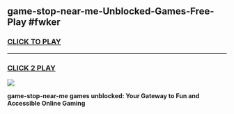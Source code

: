 
## game-stop-near-me-Unblocked-Games-Free-Play #fwker
<h3>
<a href="https://us.freeplayer.one?title=game-stop-near-me&ref=9M">CLICK TO PLAY</a></h3>
<hr>

<h3>
<a href="https://us.freeplayer.one?title=game-stop-near-me&ref=9M">CLICK 2 PLAY</a>
  
</h3>

<a href="https://us.freeplayer.one?title=game-stop-near-me&ref=9M"><img src="https://clearcache.store/games.png"></a>


**game-stop-near-me games unblocked: Your Gateway to Fun and Accessible Online Gaming**
